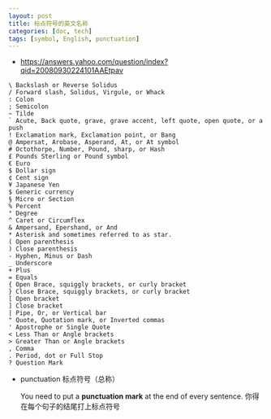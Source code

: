 ```yaml
---
layout: post
title: 标点符号的英文名称
categories: [doc, tech]
tags: [symbol, English, punctuation]
---
```


* <https://answers.yahoo.com/question/index?qid=20080930224101AAEtpav>

~~~
\ Backslash or Reverse Solidus
/ Forward slash, Solidus, Virgule, or Whack
: Colon
; Semicolon
~ Tilde
` Acute, Back quote, grave, grave accent, left quote, open quote, or a push
! Exclamation mark, Exclamation point, or Bang
@ Ampersat, Arobase, Asperand, At, or At symbol
# Octothorpe, Number, Pound, sharp, or Hash
£ Pounds Sterling or Pound symbol
€ Euro
$ Dollar sign
¢ Cent sign
¥ Japanese Yen
$ Generic currency
§ Micro or Section
% Percent
° Degree
^ Caret or Circumflex
& Ampersand, Epershand, or And
* Asterisk and sometimes referred to as star.
( Open parenthesis
) Close parenthesis
- Hyphen, Minus or Dash
_ Underscore
+ Plus
= Equals
{ Open Brace, squiggly brackets, or curly bracket
} Close Brace, squiggly brackets, or curly bracket
[ Open bracket
] Close bracket
| Pipe, Or, or Vertical bar
" Quote, Quotation mark, or Inverted commas
' Apostrophe or Single Quote
< Less Than or Angle brackets
> Greater Than or Angle brackets  
, Comma
. Period, dot or Full Stop
? Question Mark
~~~

* punctuation 标点符号（总称）

    You need to put a **punctuation mark** at the end of every sentence.
    你得在每个句子的结尾打上标点符号














